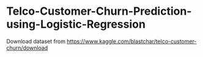 # Telco-Customer-Churn-Prediction-using-Logistic-Regression
Download dataset from https://www.kaggle.com/blastchar/telco-customer-churn/download
